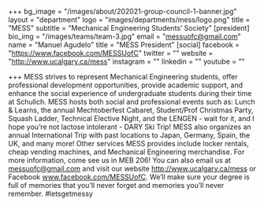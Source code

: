 +++
bg_image = "/images/about/202021-group-council-1-banner.jpg"
layout = "department"
logo = "images/departments/mess/logo.png"
title = "MESS"
subtitle = "Mechanical Engineering Students’ Society"
[president]
bio_img = "/images/teams/team-3.jpg"
email = "messuofc@gmail.com"
name = "Manuel Agudelo"
title = "MESS President"
[social]
facebook = "https://www.facebook.com/MESSUofC"
twitter = ""
website = "http://www.ucalgary.ca/mess"
instagram = ""
linkedin = ""
youtube = ""


+++
MESS strives to represent Mechanical Engineering students, offer professional development opportunities, provide academic support, and enhance the social experience of undergraduate students during their time at Schulich. MESS hosts both social and professional events such as: Lunch & Learns, the annual Mechtoberfest Cabaret, Student/Prof Christmas Party, Squash Ladder, Technical Elective Night, and the LENGEN - wait for it, and I hope you’re not lactose intolerant - DARY Ski Trip! MESS also organizes an annual International Trip with past locations to Japan, Germany, Spain, the UK, and many more! Other services MESS provides include locker rentals, cheap vending machines, and Mechanical Engineering merchandise. For more information, come see us in MEB 206! You can also email us at messuofc@gmail.com and visit our website http://www.ucalgary.ca/mess or Facebook www.facebook.com/MESSUofC. We’ll make sure your degree is full of memories that you’ll never forget and memories you’ll never remember. #letsgetmessy